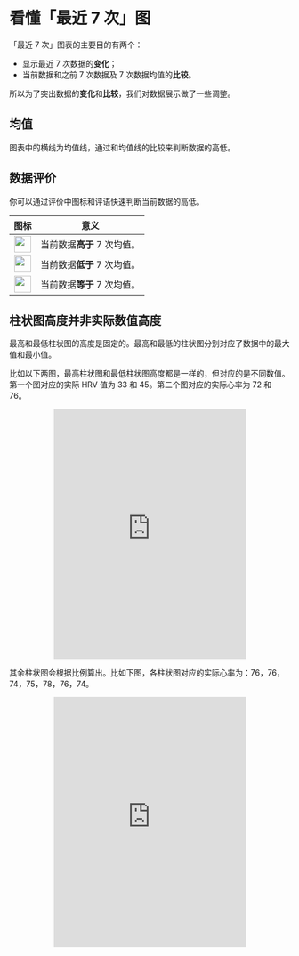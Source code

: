 # 看懂「最近 7 次」图

「最近 7 次」图表的主要目的有两个：

* 显示最近 7 次数据的**变化**；
* 当前数据和之前 7 次数据及 7 次数据均值的**比较**。

所以为了突出数据的**变化**和**比较**，我们对数据展示做了一些调整。

## 均值

图表中的横线为均值线，通过和均值线的比较来判断数据的高低。

## 数据评价
你可以通过评价中图标和评语快速判断当前数据的高低。

| 图标                                                 | 意义           |
|:----------------------------------------------------:|:--------------:|
| <img src="https://d.pr/i/7WeG2c+" width="30" /> | 当前数据**高于** 7 次均值。 |
| <img src="https://d.pr/i/mMPwO1+" width="30" /> | 当前数据**低于** 7 次均值。 |
| <img src="https://d.pr/i/w1tdOZ+" width="30" /> | 当前数据**等于** 7 次均值。 |


## 柱状图高度并非实际数值高度

最高和最低柱状图的高度是固定的。最高和最低的柱状图分别对应了数据中的最大值和最小值。

比如以下两图，最高柱状图和最低柱状图高度都是一样的，但对应的是不同数值。第一个图对应的实际 HRV 值为 33 和 45。第二个图对应的实际心率为 72 和 76。

<p align="center"><iframe style="border: none;" width="345" height="450" src="https://www.figma.com/embed?embed_host=share&url=https%3A%2F%2Fwww.figma.com%2Ffile%2Fc1XAyphbEhZtsfVjgj3j4M%2Fflowtime-iOS%3Fnode-id%3D1241%253A0" allowfullscreen></iframe></p>

其余柱状图会根据比例算出。比如下图，各柱状图对应的实际心率为：76，76，74，75，78，76，74。

<p align="center"><iframe style="border: none;" width="345" height="450" src="https://www.figma.com/file/c1XAyphbEhZtsfVjgj3j4M?embed_host=share&node-id=1245%3A3&viewer=1" allowfullscreen></iframe></p>

